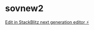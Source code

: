 # sovnew2

[Edit in StackBlitz next generation editor ⚡️](https://stackblitz.com/~/github.com/webdeeva/sovnew2)